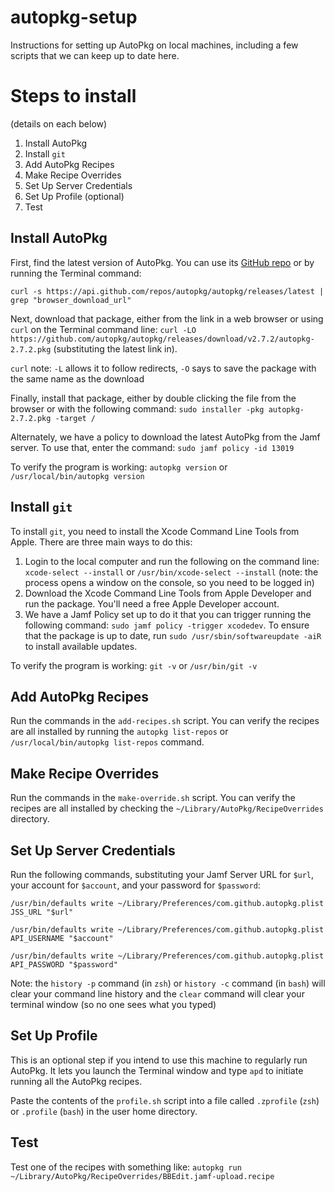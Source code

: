 # autopkg-setup

Instructions for setting up AutoPkg on local machines, including a few scripts that we can keep up to date here.

# Steps to install
(details on each below)

1. Install AutoPkg
2. Install `git`
3. Add AutoPkg Recipes
4. Make Recipe Overrides
5. Set Up Server Credentials
6. Set Up Profile (optional)
7. Test

## Install AutoPkg

First, find the latest version of AutoPkg. You can use its [GitHub repo](https://github.com/autopkg/autopkg/releases/latest) or by running the Terminal command: 

`curl -s https://api.github.com/repos/autopkg/autopkg/releases/latest | grep "browser_download_url"`

Next, download that package, either from the link in a web browser or using `curl` on the Terminal command line: 
`curl -LO https://github.com/autopkg/autopkg/releases/download/v2.7.2/autopkg-2.7.2.pkg`
(substituting the latest link in).

`curl` note: `-L` allows it to follow redirects, `-O` says to save the package with the same name as the download

Finally, install that package, either by double clicking the file from the browser or with the following command:
`sudo installer -pkg autopkg-2.7.2.pkg -target /`

Alternately, we have a policy to download the latest AutoPkg from the Jamf server. To use that, enter the command: `sudo jamf policy -id 13019`

To verify the program is working: `autopkg version` or `/usr/local/bin/autopkg version`

## Install `git`

To install `git`, you need to install the Xcode Command Line Tools from Apple. There are three main ways to do this:

1. Login to the local computer and run the following on the command line: `xcode-select --install` or `/usr/bin/xcode-select --install` (note: the process opens a window on the console, so you need to be logged in)
2. Download the Xcode Command Line Tools from Apple Developer and run the package. You'll need a free Apple Developer account.
3. We have a Jamf Policy set up to do it that you can trigger running the following command: `sudo jamf policy -trigger xcodedev`. To ensure that the package is up to date, run `sudo /usr/sbin/softwareupdate -aiR` to install available updates.

To verify the program is working: `git -v` or `/usr/bin/git -v`

## Add AutoPkg Recipes

Run the commands in the `add-recipes.sh` script. You can verify the recipes are all installed by running the `autopkg list-repos` or `/usr/local/bin/autopkg list-repos` command.

## Make Recipe Overrides

Run the commands in the `make-override.sh` script. You can verify the recipes are all installed by checking the `~/Library/AutoPkg/RecipeOverrides` directory.

## Set Up Server Credentials

Run the following commands, substituting your Jamf Server URL for `$url`, your account for `$account`, and your password for `$password`:

`/usr/bin/defaults write ~/Library/Preferences/com.github.autopkg.plist JSS_URL "$url"`

`/usr/bin/defaults write ~/Library/Preferences/com.github.autopkg.plist API_USERNAME "$account"`

`/usr/bin/defaults write ~/Library/Preferences/com.github.autopkg.plist API_PASSWORD "$password"`

Note: the `history -p` command (in `zsh`) or `history -c` command (in `bash`) will clear your command line history and the `clear` command will clear your terminal window (so no one sees what you typed)

## Set Up Profile

This is an optional step if you intend to use this machine to regularly run AutoPkg. It lets you launch the Terminal window and type `apd` to initiate running all the AutoPkg recipes. 

Paste the contents of the `profile.sh` script into a file called `.zprofile` (`zsh`) or `.profile` (`bash`) in the user home directory.

## Test

Test one of the recipes with something like: `autopkg run ~/Library/AutoPkg/RecipeOverrides/BBEdit.jamf-upload.recipe`
